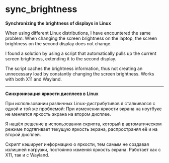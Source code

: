 # sync_brightness

<b>Synchronizing the brightness of displays in Linux</b>

When using different Linux distributions, I have encountered the same problem: When changing the screen brightness on the laptop, the screen brightness on the second display does not change.

I found a solution by using a script that automatically pulls up the current screen brightness, extending it to the second display.

The script caches the brightness information, thus not creating an unnecessary load by constantly changing the screen brightness. Works with both X11 and Wayland.

---------------------------------------------------

<b>Синхронизация яркости дисплеев в Linux</b>

При использовании различных Linux-дистрибутивов я сталкивался с одной и той же проблемой: При изменении яркости экрана на ноутбуке не меняется яркость экрана на втором дисплее.

Я нашёл решение в использовании скрипта, который в автоматическом режиме подтягивает текущую яркость экрана, распространяя её и на второй дисплей.

Скрипт кэширует информацию о яркости, тем самым не создавая излишней нагрузки, постоянно изменяя яркость экрана. Работает как с X11, так и с Wayland.
